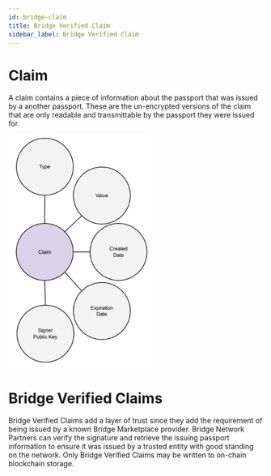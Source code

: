 ```yaml
---
id: bridge-claim
title: Bridge Verified Claim
sidebar_label: Bridge Verified Claim
---
```


# Claim
A claim contains a piece of information about the passport that was issued by a another passport.  These are the un-encrypted versions of the claim that are only readable and transmittable by the passport they were issued for.

<img src='https://github.com/bridge-protocol/bridge-protocol-js/blob/ethereum-publishing/docs/images/model-claim.jpg?raw=true'>

# Bridge Verified Claims
Bridge Verified Claims add a layer of trust since they add the requirement of being issued by a known Bridge Marketplace provider. Bridge Network Partners can verify the signature and retrieve the issuing passport information to ensure it was issued by a trusted entity with good standing on the network.  Only Bridge Verified Claims may be written to on-chain blockchain storage.
